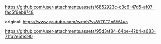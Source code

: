 https://github.com/user-attachments/assets/6852923c-c3c6-47d5-af07-fac5f6eb8748


original: https://www.youtube.com/watch?v=W7ST2c6W4us




https://github.com/user-attachments/assets/95d3af84-64be-42b4-a683-71fa2e5fe590

